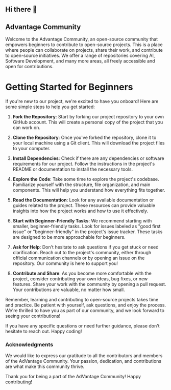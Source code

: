 ## Hi there 👋

## Advantage Community
Welcome to the Advantage Community, an open-source community that empowers beginners to contribute to open-source projects. This is a place where people can collaborate on projects, share their work, and contribute to open-source initiatives. We offer a range of repositories covering AI, Software Development, and many more areas, all freely accessible and open for contributions.

# Getting Started for Beginners

If you're new to our project, we're excited to have you onboard! Here are some simple steps to help you get started:

1. **Fork the Repository**: Start by forking our project repository to your own GitHub account. This will create a personal copy of the project that you can work on.

2. **Clone the Repository**: Once you've forked the repository, clone it to your local machine using a Git client. This will download the project files to your computer.

3. **Install Dependencies**: Check if there are any dependencies or software requirements for our project. Follow the instructions in the project's README or documentation to install the necessary tools.

4. **Explore the Code**: Take some time to explore the project's codebase. Familiarize yourself with the structure, file organization, and main components. This will help you understand how everything fits together.

5. **Read the Documentation**: Look for any available documentation or guides related to the project. These resources can provide valuable insights into how the project works and how to use it effectively.

6. **Start with Beginner-Friendly Tasks**: We recommend starting with smaller, beginner-friendly tasks. Look for issues labeled as "good first issue" or "beginner-friendly" in the project's issue tracker. These tasks are designed to be more approachable for beginners.

7. **Ask for Help**: Don't hesitate to ask questions if you get stuck or need clarification. Reach out to the project's community, either through official communication channels or by opening an issue on the repository. Our community is here to support you!

8. **Contribute and Share**: As you become more comfortable with the project, consider contributing your own ideas, bug fixes, or new features. Share your work with the community by opening a pull request. Your contributions are valuable, no matter how small.

Remember, learning and contributing to open-source projects takes time and practice. Be patient with yourself, ask questions, and enjoy the process. We're thrilled to have you as part of our community, and we look forward to seeing your contributions!

If you have any specific questions or need further guidance, please don't hesitate to reach out. Happy coding!

### Acknowledgments
We would like to express our gratitude to all the contributors and members of the AdVantage Community. Your passion, dedication, and contributions are what make this community thrive.

Thank you for being a part of the AdVantage Community! Happy contributing!

